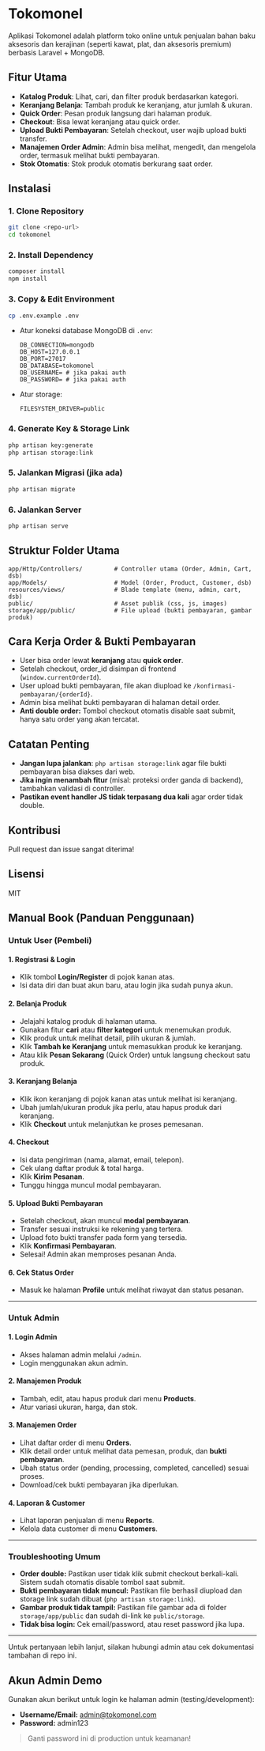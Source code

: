 # Tokomonel

Aplikasi Tokomonel adalah platform toko online untuk penjualan bahan baku aksesoris dan kerajinan (seperti kawat, plat, dan aksesoris premium) berbasis Laravel + MongoDB.

## Fitur Utama
- **Katalog Produk**: Lihat, cari, dan filter produk berdasarkan kategori.
- **Keranjang Belanja**: Tambah produk ke keranjang, atur jumlah & ukuran.
- **Quick Order**: Pesan produk langsung dari halaman produk.
- **Checkout**: Bisa lewat keranjang atau quick order.
- **Upload Bukti Pembayaran**: Setelah checkout, user wajib upload bukti transfer.
- **Manajemen Order Admin**: Admin bisa melihat, mengedit, dan mengelola order, termasuk melihat bukti pembayaran.
- **Stok Otomatis**: Stok produk otomatis berkurang saat order.


## Instalasi

### 1. Clone Repository
```bash
git clone <repo-url>
cd tokomonel
```

### 2. Install Dependency
```bash
composer install
npm install
```

### 3. Copy & Edit Environment
```bash
cp .env.example .env
```
- Atur koneksi database MongoDB di `.env`:
  ```
  DB_CONNECTION=mongodb
  DB_HOST=127.0.0.1
  DB_PORT=27017
  DB_DATABASE=tokomonel
  DB_USERNAME= # jika pakai auth
  DB_PASSWORD= # jika pakai auth
  ```
- Atur storage:
  ```
  FILESYSTEM_DRIVER=public
  ```

### 4. Generate Key & Storage Link
```bash
php artisan key:generate
php artisan storage:link
```

### 5. Jalankan Migrasi (jika ada)
```bash
php artisan migrate
```

### 6. Jalankan Server
```bash
php artisan serve
```

## Struktur Folder Utama
```
app/Http/Controllers/         # Controller utama (Order, Admin, Cart, dsb)
app/Models/                   # Model (Order, Product, Customer, dsb)
resources/views/              # Blade template (menu, admin, cart, dsb)
public/                       # Asset publik (css, js, images)
storage/app/public/           # File upload (bukti pembayaran, gambar produk)
```

## Cara Kerja Order & Bukti Pembayaran
- User bisa order lewat **keranjang** atau **quick order**.
- Setelah checkout, order_id disimpan di frontend (`window.currentOrderId`).
- User upload bukti pembayaran, file akan diupload ke `/konfirmasi-pembayaran/{orderId}`.
- Admin bisa melihat bukti pembayaran di halaman detail order.
- **Anti double order:** Tombol checkout otomatis disable saat submit, hanya satu order yang akan tercatat.

## Catatan Penting
- **Jangan lupa jalankan**: `php artisan storage:link` agar file bukti pembayaran bisa diakses dari web.
- **Jika ingin menambah fitur** (misal: proteksi order ganda di backend), tambahkan validasi di controller.
- **Pastikan event handler JS tidak terpasang dua kali** agar order tidak double.

## Kontribusi
Pull request dan issue sangat diterima!

## Lisensi
MIT

## Manual Book (Panduan Penggunaan)

### Untuk User (Pembeli)

#### 1. Registrasi & Login
- Klik tombol **Login/Register** di pojok kanan atas.
- Isi data diri dan buat akun baru, atau login jika sudah punya akun.

#### 2. Belanja Produk
- Jelajahi katalog produk di halaman utama.
- Gunakan fitur **cari** atau **filter kategori** untuk menemukan produk.
- Klik produk untuk melihat detail, pilih ukuran & jumlah.
- Klik **Tambah ke Keranjang** untuk memasukkan produk ke keranjang.
- Atau klik **Pesan Sekarang** (Quick Order) untuk langsung checkout satu produk.

#### 3. Keranjang Belanja
- Klik ikon keranjang di pojok kanan atas untuk melihat isi keranjang.
- Ubah jumlah/ukuran produk jika perlu, atau hapus produk dari keranjang.
- Klik **Checkout** untuk melanjutkan ke proses pemesanan.

#### 4. Checkout
- Isi data pengiriman (nama, alamat, email, telepon).
- Cek ulang daftar produk & total harga.
- Klik **Kirim Pesanan**.
- Tunggu hingga muncul modal pembayaran.

#### 5. Upload Bukti Pembayaran
- Setelah checkout, akan muncul **modal pembayaran**.
- Transfer sesuai instruksi ke rekening yang tertera.
- Upload foto bukti transfer pada form yang tersedia.
- Klik **Konfirmasi Pembayaran**.
- Selesai! Admin akan memproses pesanan Anda.

#### 6. Cek Status Order
- Masuk ke halaman **Profile** untuk melihat riwayat dan status pesanan.

---

### Untuk Admin

#### 1. Login Admin
- Akses halaman admin melalui `/admin`.
- Login menggunakan akun admin.

#### 2. Manajemen Produk
- Tambah, edit, atau hapus produk dari menu **Products**.
- Atur variasi ukuran, harga, dan stok.

#### 3. Manajemen Order
- Lihat daftar order di menu **Orders**.
- Klik detail order untuk melihat data pemesan, produk, dan **bukti pembayaran**.
- Ubah status order (pending, processing, completed, cancelled) sesuai proses.
- Download/cek bukti pembayaran jika diperlukan.

#### 4. Laporan & Customer
- Lihat laporan penjualan di menu **Reports**.
- Kelola data customer di menu **Customers**.

---

### Troubleshooting Umum
- **Order double:** Pastikan user tidak klik submit checkout berkali-kali. Sistem sudah otomatis disable tombol saat submit.
- **Bukti pembayaran tidak muncul:** Pastikan file berhasil diupload dan storage link sudah dibuat (`php artisan storage:link`).
- **Gambar produk tidak tampil:** Pastikan file gambar ada di folder `storage/app/public` dan sudah di-link ke `public/storage`.
- **Tidak bisa login:** Cek email/password, atau reset password jika lupa.

---

Untuk pertanyaan lebih lanjut, silakan hubungi admin atau cek dokumentasi tambahan di repo ini.

## Akun Admin Demo

Gunakan akun berikut untuk login ke halaman admin (testing/development):

- **Username/Email:** admin@tokomonel.com
- **Password:** admin123

> Ganti password ini di production untuk keamanan!

